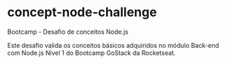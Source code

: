 # concept-node-challenge
Bootcamp - Desafio de conceitos Node.js 

Este desafio valida os conceitos básicos adquiridos no módulo Back-end com Node.js Nivel 1 do Bootcamp GoStack da Rocketseat.

